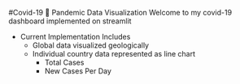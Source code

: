 #Covid-19 🦠 Pandemic Data Visualization
Welcome to my covid-19 dashboard implemented on streamlit
- Current Implementation Includes
  - Global data visualized geologically
  - Individual country data represented as line chart
    - Total Cases
    - New Cases Per Day
